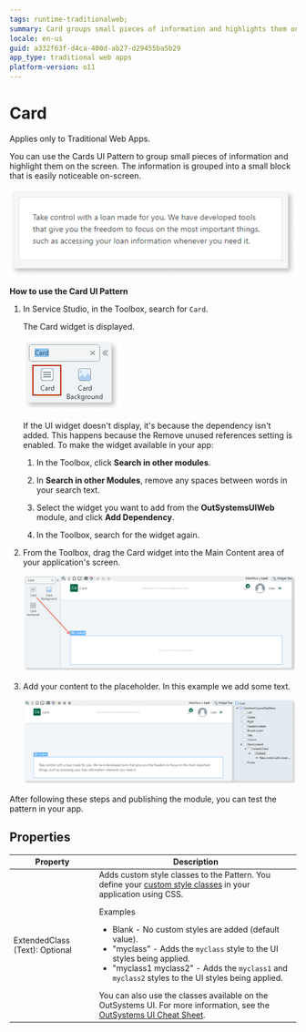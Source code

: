 ```yaml
---
tags: runtime-traditionalweb; 
summary: Card groups small pieces of information and highlights them on the screen.
locale: en-us
guid: a332f63f-d4ca-400d-ab27-d29455ba5b29
app_type: traditional web apps
platform-version: o11
---
```


# Card

<div class="info" markdown="1">

Applies only to Traditional Web Apps.

</div>

You can use the Cards UI Pattern to group small pieces of information and highlight them on the screen. The information is grouped into a small block that is easily noticeable on-screen.

![](<images/card-1.png>)

**How to use the Card UI Pattern**

1. In Service Studio, in the Toolbox, search for `Card`.

    The Card widget is displayed.

    ![](<images/card-2-ss.png>)

    If the UI widget doesn't display, it's because the dependency isn't added. This happens because the Remove unused references setting is enabled. To make the widget available in your app:

    1. In the Toolbox, click **Search in other modules**.

    1. In **Search in other Modules**, remove any spaces between words in your search text.
    
    1. Select the widget you want to add from the **OutSystemsUIWeb** module, and click **Add Dependency**.
    
    1. In the Toolbox, search for the widget again.

1. From the Toolbox, drag the Card widget into the Main Content area of your application's screen.

    ![](<images/card-3-ss.png>)

1. Add your content to the placeholder. In this example we add some text.

    ![](<images/card-4-ss.png>)

After following these steps and publishing the module, you can test the pattern in your app.

## Properties

| **Property** | **Description** |
|---|---|
| ExtendedClass (Text): Optional | Adds custom style classes to the Pattern. You define your [custom style classes](../../../look-feel/css.md) in your application using CSS.<p>Examples</p><ul><li>Blank - No custom styles are added (default value).</li><li>"myclass" - Adds the ``myclass`` style to the UI styles being applied.</li><li>"myclass1 myclass2" - Adds the ``myclass1`` and ``myclass2`` styles to the UI styles being applied. </li></ul>You can also use the classes available on the OutSystems UI. For more information, see the [OutSystems UI Cheat Sheet](https://outsystemsui.outsystems.com/OutSystemsUIWebsite/CheatSheet). |
